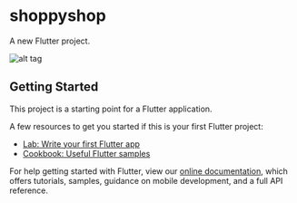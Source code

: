 # shoppyshop

A new Flutter project.

![alt tag](https://mir-s3-cdn-cf.behance.net/project_modules/1400_opt_1/75331c125218895.61145f6a89289.jpg)

## Getting Started

This project is a starting point for a Flutter application.

A few resources to get you started if this is your first Flutter project:

- [Lab: Write your first Flutter app](https://flutter.dev/docs/get-started/codelab)
- [Cookbook: Useful Flutter samples](https://flutter.dev/docs/cookbook)

For help getting started with Flutter, view our
[online documentation](https://flutter.dev/docs), which offers tutorials,
samples, guidance on mobile development, and a full API reference.
